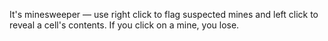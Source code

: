 It's minesweeper — use right click to flag suspected mines and left click to reveal a cell's contents. If you click on a mine, you lose.
